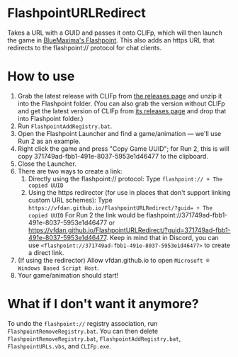 # FlashpointURLRedirect
Takes a URL with a GUID and passes it onto CLIFp, which will then launch the game in [BlueMaxima's Flashpoint](https://bluemaxima.org/flashpoint/). This also adds an https URL that redirects to the flashpoint:// protocol for chat clients.

# How to use
1. Grab the latest release with CLIFp from [the releases page](https://github.com/VFDan/FlashpointURLRedirect/releases) and unzip it into the Flashpoint folder. (You can also grab the version without CLIFp and get the latest version of CLIFp from [its releases page](https://github.com/oblivioncth/CLIFp/releases) and drop that into Flashpoint folder.)
2. Run `FlashpointAddRegistry.bat`.
3. Open the Flashpoint Launcher and find a game/animation — we'll use Run 2 as an example.
4. Right click the game and press "Copy Game UUID"; for Run 2, this is will copy 371749ad-fbb1-491e-8037-5953e1d46477 to the clipboard.
5. Close the Launcher.
6. There are two ways to create a link:
	1. Directly using the flashpoint:// protocol: Type `flashpoint:// + The copied UUID`
	2. Using the https redirector (for use in places that don't support linking custom URL schemes): Type `https://vfdan.github.io/FlashpointURLRedirect/?guid= + The copied UUID`
For Run 2 the link would be flashpoint://371749ad-fbb1-491e-8037-5953e1d46477 or https://vfdan.github.io/FlashpointURLRedirect/?guid=371749ad-fbb1-491e-8037-5953e1d46477.
Keep in mind that in Discord, you can use `<flashpoint://371749ad-fbb1-491e-8037-5953e1d46477>` to create a direct link.
7. (If using the redirector) Allow vfdan.github.io to open `Microsoft ® Windows Based Script Host`.
8. Your game/animation should start!

# What if I don't want it anymore?
To undo the `flashpoint://` registry association, run `FlashpointRemoveRegistry.bat`. You can then delete `FlashpointRemoveRegistry.bat`, `FlashpointAddRegistry.bat`, `FlashpointURLs.vbs`, and `CLIFp.exe`.
